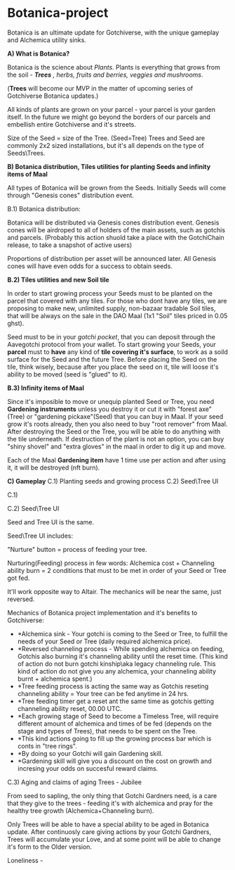 # Botanica-project
Botanica is an ultimate update for Gotchiverse, with the unique gameplay and Alchemica utility sinks.

**A) What is Botanica?**

Botanica is the science about *Plants*.
Plants is everything that grows from the soil - ***Trees** , herbs, fruits and berries, veggies and mushrooms*.

(**Trees** will become our MVP in the matter of upcoming series of Gotchiverse Botanica updates.)

All kinds of plants are grown on your parcel - your parcel is your garden itself. In the future we might go beyond the borders of our parcels and embellish entire Gotchiverse and it's streets.

Size of the Seed = size of the Tree. (Seed=Tree)
Trees and Seed are commonly 2x2 sized installations, but it's all depends on the type of Seeds\Trees.

**B) Botanica distribution, Tiles utilities for planting Seeds and infinity items of Maal**

All types of Botanica will be grown from the Seeds. Initially Seeds will come through "Genesis cones" distribution event. 

B.1) Botanica distribution:

Botanica will be distributed via Genesis cones distribution event.
Genesis cones will be airdroped to all of holders of the main assets, such as gotchis and parcels. (Probably this action shuold take a place with the GotchiChain release, to take a snapshot of active users) 

Proportions of distribution per asset will be announced later.
All Genesis cones will have even odds for a success to obtain seeds.

**B.2) Tiles utilities and new Soil tile**

In order to start growing process your Seeds must to be planted on the parcel that covered with any tiles. 
For those who dont have any tiles, we are proposing to make new, unlimited supply, non-bazaar tradable Soil tiles, that will be always on the sale in the DAO Maal (1x1 "Soil" tiles priced in 0.05 ghst).

Seed must to be in your *gotchi pocket*, that you can deposit through the Aavegotchi protocol from your wallet. 
To start growing your Seeds, your **parcel** must to **have** any kind of **tile covering it's surface**, to work as a soild surface for the Seed and the future Tree.
Before placing the Seed on the tile, think wisely, because after you place the seed on it, tile will loose it's ability to be moved (seed is "glued" to it).

**B.3) Infinity items of Maal**

Since it's imposible to move or unequip planted Seed or Tree, you need **Gardening instruments** unless you destroy it or cut it with "forest axe"(Tree) or "gardening pickaxe"(Seed) that you can buy in Maal. 
If your seed grow it's roots already, then you also need to buy "root remover" from Maal.
After destroying the Seed or the Tree, you will be able to do anything with the tile underneath.
If destruction of the plant is not an option, you can buy "shiny shovel" and "extra gloves" in the maal in order to dig it up and move. 

Each of the Maal **Gardening item** have 1 time use per action and after using it, it will be destroyed (nft burn).

**C) Gameplay**
C.1) Planting seeds and growing process
C.2) Seed\Tree UI

C.1) 

C.2) Seed\Tree UI

Seed and Tree UI is the same. 

Seed\Tree UI includes:

"Nurture" button = process of feeding your tree.

Nurturing(Feeding) process in few words:
Alchemica cost + Channeling ability burn = 2 conditions that must to be met in order of your Seed or Tree got fed.

It'll work opposite way to Altair. The mechanics will be near the same, just reversed.


Mechanics of Botanica project implementation and it's benefits to Gotchiverse:

* *Alchemica sink - Your gotchi is coming to the Seed or Tree, to fulfill the needs of your Seed or Tree (daily required alchemica price). 
* *Reversed channeling process - While spending alchemica on feeding, Gotchis also burning it's channeling ability until the reset time. (This kind of action do not burn gotchi kinship\aka legacy channeling rule\. This kind of action do not give you any alchemica, your channeling ability burnt + alchemica spent.)  
* *Tree feeding process is acting the same way as Gotchis reseting channeling ability = Your tree can be fed anytime in 24 hrs.
* *Tree feeding timer get a reset ant the same time as gotchis getting channeling ability reset, 00.00 UTC.
* *Each growing stage of Seed to become a Timeless Tree, will require different amount of alchemica and times of be fed (depends on the stage and types of Trees), that needs to be spent on the Tree. 
* *This kind actions going to fill up the growing process bar which is conts in "tree rings". 
* *By doing so your Gotchi will gain Gardening skill.  
* *Gardening skill will give you a discount on the cost on growth and incresing your odds on succesful reward claims. 

C.3) Aging and claims of aging Trees - Jubilee 

From seed to sapling, the only thing that Gotchi Gardners need, is a care that they give to the trees - feeding it's with alchemica and pray for the healthy tree growth (Alchemica+Channeling burn).
   
Only Trees will be able to have a special ability to be aged in Botanica update. 
After continuosly care giving actions by your Gotchi Gardners, Trees will accumulate your Love, and at some point will be able to change it's form to the Older version. 

Loneliness - 

